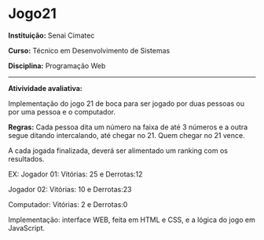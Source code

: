 # Jogo21
**Instituição:** Senai Cimatec

**Curso:** Técnico em Desenvolvimento de Sistemas

**Disciplina:** Programação Web
***********
**Ativividade avaliativa:**

Implementação do jogo 21 de boca para ser jogado por duas pessoas ou por uma pessoa e o computador.

**Regras:**
Cada pessoa dita um número na faixa de até 3 números e a outra segue ditando intercalando, até chegar 
no 21. Quem chegar no 21 vence.

A cada jogada finalizada, deverá ser alimentado um ranking com os resultados.

EX:
Jogador 01: Vitórias: 25 e Derrotas:12

Jogador 02: Vitórias: 10 e Derrotas:23

Computador: Vitórias: 2 e Derrotas:0

Implementação: interface WEB, feita em HTML e CSS, e a lógica do jogo em JavaScript.
